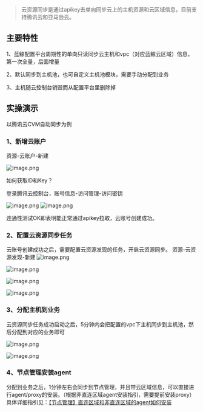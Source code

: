 >云资源同步是通过apikey去单向同步云上的主机资源和云区域信息，目前支持腾讯云和亚马逊云。

## 主要特性
1、蓝鲸配置平台周期性的单向只读同步云主机和vpc（对应蓝鲸云区域）信息，第一次全量，后面增量

2、默认同步到主机池，也可自定义主机池模块，需要手动分配到业务

3、主机随云控制台销毁而从配置平台里删除掉

## 实操演示

以腾讯云CVM自动同步为例

### 1、新增云账户
资源-云账户-新建

![image.png](https://smartpublic-10032816.file.myqcloud.com/custom/20230511151856/20044/20230511151856/--f0cd3ac6dee709b032e182bf7ac5f734.png)

如何获取ID和Key？

登录腾讯云控制台，账号信息-访问管理-访问密钥

![image.png](https://smartpublic-10032816.file.myqcloud.com/custom/20230511151907/20044/20230511151907/--64c9f8a7842ef18dcb2f2ffe186f9519.png)
![image.png](https://smartpublic-10032816.file.myqcloud.com/custom/20230511151913/20044/20230511151913/--011abfe24fdb06abc4c23a91b57021ea.png)

连通性测试OK即表明能正常通过apikey拉取，云账号创建成功。

### 2、配置云资源同步任务
云账号创建成功之后，需要配置云资源发现的任务，开启云资源同步。
资源-云资源发现-新建
![image.png](https://smartpublic-10032816.file.myqcloud.com/custom/20230511151937/20044/20230511151937/--dd37d6fadef678d9f9f77770563eeb34.png)

![image.png](https://smartpublic-10032816.file.myqcloud.com/custom/20230511151955/20044/20230511151955/--d086f20177d848dcf1b9213c165155a2.png)

![image.png](https://smartpublic-10032816.file.myqcloud.com/custom/20230511152004/20044/20230511152004/--5388466f591b5d2eaaa48112f423a0d9.png)

![image.png](https://smartpublic-10032816.file.myqcloud.com/custom/20230511152008/20044/20230511152008/--5388466f591b5d2eaaa48112f423a0d9.png)

### 3、分配主机到业务

云资源同步任务成功启动之后，5分钟内会把配置的vpc下主机同步到主机池，然后分配到对应的业务即可

![image.png](https://smartpublic-10032816.file.myqcloud.com/custom/20230511152019/20044/20230511152019/--066ea7123998d2e9d15a2296b3392340.png)

![image.png](https://smartpublic-10032816.file.myqcloud.com/custom/20230511152025/20044/20230511152025/--1b965e24889eae1bd3ead843e96d0df1.png)

### 4、节点管理安装agent
分配到业务之后，1分钟左右会同步到节点管理，并且带云区域信息，可以直接进行agent/proxy的安装。（根据非直连区域agent安装指引，需要提前安装proxy）具体详细指引见：[【节点管理】直连区域和非直连区域的agent如何安装](https://bk.tencent.com/s-mart/community/question/10079)